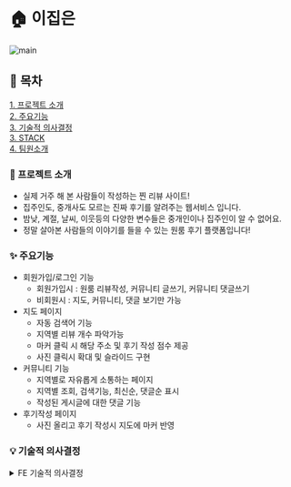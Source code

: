 # 🏠 이집은

![main](https://user-images.githubusercontent.com/116165520/216952191-52be6865-05d4-4c37-a0f3-6524492677f5.png)

## 📝 목차

[1. 프로젝트 소개](#-프로젝트-소개)<br>
[2. 주요기능](#-주요기능)<br>
[3. 기술적 의사결정](#-기술적-의사결정)<br>
[3. STACK](#-stack)<br>
[4. 팀원소개](#-팀원소개)<br>

### 📢 프로젝트 소개

- 실제 거주 해 본 사람들이 작성하는 찐 리뷰 사이트!
- 집주인도, 중개사도 모르는 진짜 후기를 알려주는 웹서비스 입니다.
- 밤낮, 계절, 날씨, 이웃등의 다양한 변수들은 중개인이나 집주인이 알 수 없어요.
- 정말 살아본 사람들의 이야기를 들을 수 있는 원룸 후기 플랫폼입니다!

### ✨ 주요기능

- 회원가입/로그인 기능
  - 회원가입시 : 원룸 리뷰작성, 커뮤니티 글쓰기, 커뮤니티 댓글쓰기
  - 비회원시 : 지도, 커뮤니티, 댓글 보기만 가능
- 지도 페이지
  - 자동 검색어 기능
  - 지역별 리뷰 개수 파악가능
  - 마커 클릭 시 해당 주소 및 후기 작성 점수 제공
  - 사진 클릭시 확대 및 슬라이드 구현
- 커뮤니티 기능
  - 지역별로 자유롭게 소통하는 페이지
  - 지역별 조회, 검색기능, 최신순, 댓글순 표시
  - 작성된 게시글에 대한 댓글 기능
- 후기작성 페이지
  - 사진 올리고 후기 작성시 지도에 마커 반영

### 💡 기술적 의사결정

<details>
<summary>FE 기술적 의사결정</summary>
<div markdown="1">
- **리액트 쿼리**
  - 도입 이유
  - 로그인을 제외한 모든 페이지에서 전역으로 관리할 이유가 없어 캐싱관리를 사용해 API요청의 부담을 덜기 위해 사용
  - 데이터 업데이트 시 빠르게 반영이 된다.
  - 페이징 처리나 지연 로딩 데이터와 같은 성능 최적화를 해준다.
- **리덕스 툴킷**
  - 도입 이유
    - Redux—toolkit은 redux의 단점인 보일러플레이트코드와 복잡한 스토어 설정, 페키지설정을 완화시킴
    - 로그인 파트 부분에서 email과 모든 페이지의 로그인 상태 관리 등을 전역으로 관리해야 한다는 생각에 결정
    - Redux—toolkit 사용후 추후에 React-query로 리펙토링 예정
- **리액트 인피니티쿼리**
  - 도입 이유
    - react-query를 사용하면서 장점이라고 할 수 있기에 infinitequery를 사용
    - 무한스크롤을 사용하기 위한 observer는 필수라 생각이 들고, 후크를 사용하여 상태를 useInView쉽게 모니터링 할 수 있기 때문
      


### 💻 STACK

<img src="https://img.shields.io/badge/React-61DAFB?style=for-the-badge&logo=React&logoColor=white"> <img src="https://img.shields.io/badge/ReduxToolkit-764ABC?style=for-the-badge&logo=Redux&logoColor=white"> <img src="https://img.shields.io/badge/Axios-5A29E4?style=for-the-badge&logo=Axios&logoColor=white"> <img src="https://img.shields.io/badge/ReactQuery-FF4154?style=for-the-badge&logo=ReactQuery&logoColor=white"> <img src="https://img.shields.io/badge/styledcomponents-DB7093?style=for-the-badge&logo=styled-components&logoColor=white"> <img src="https://img.shields.io/badge/Kakao API-FFCD00?style=for-the-badge&logo=Kakao&logoColor=white"> <img src="https://img.shields.io/badge/AmazonS3-569A31?style=for-the-badge&logo=Amazon-S3&logoColor=white">

### 👪 팀원소개

|              Name(Github)               | Position | Role                                                          |
| :-------------------------------------: | :------- | ------------------------------------------------------------- |
| [이승재](https://github.com/seungjae93) | FE(VL)   | - 지도 페이지<br> - 메인 페이지<br>                           |
|  [조민욱](https://github.com/jominuk)   | FE       | - 커뮤니티 CRUD<br> - 댓글 CRUD <br> - 소셜 로그인(kakao)<br> |
